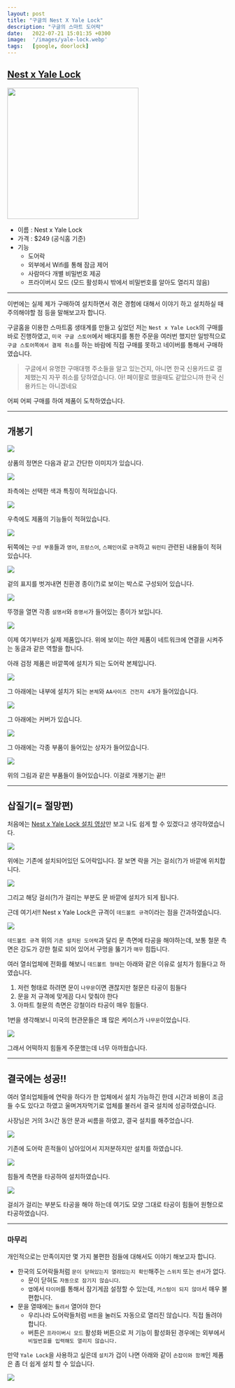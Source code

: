```yaml
---
layout: post
title: "구글의 Nest X Yale Lock"
description: "구글의 스마트 도어락"
date:   2022-07-21 15:01:35 +0300
image:  '/images/yale-lock.webp'
tags:   [google, doorlock]
---
```



## [Nest x Yale Lock](https://store.google.com/us/product/nest_x_yale_lock?hl=en-US)

<img src="https://m.media-amazon.com/images/I/71Jg-ABCbXL._AC_SL1500_.jpg" width="300">

- 이름 : Nest x Yale Lock
- 가격 : $249 (공식홈 기준)
- 기능
    - 도어락
    - 외부에서 Wifi를 통해 잠금 제어
    - 사람마다 개별 비밀번호 제공
    - 프라이버시 모드 (모드 활성화시 밖에서 비밀번호를 알아도 열리지 않음)

---

이번에는 실제 제가 구매하여 설치하면서 겪은 경험에 대해서 이야기 하고 설치하실 때 주의해야할 점 등을 말해보고자 합니다.

구글홈을 이용한 스마트홈 생태계를 만들고 싶었던 저는 `Nest x Yale Lock`의 구매를 바로 진행하였고, `미국 구글 스토어`에서 배대지를 통한 주문을 여러번 했지만 일방적으로 `구글 스토어쪽에서 결제 취소`를 하는 바람에 직접 구매를 못하고 네이버를 통해서 구매하였습니다.

>구글에서 유명한 구매대행 주소들을 알고 있는건지, 아니면 한국 신용카드로 결제했는지 자꾸 취소를 당하였습니다. 아! 페이팔로 했을때도 같았으니까 한국 신용카드는 아니겠네요

어찌 어찌 구매를 하여 제품이 도착하였습니다.

---

## 개봉기

![](https://miro.medium.com/max/6048/1*sdwYpO8mM9zTNJmZ8vN42A.jpeg)

상품의 정면은 다음과 같고 간단한 이미지가 있습니다.

![](https://miro.medium.com/max/6048/1*R7S9mzqXVMo2216ub3x-uQ.jpeg)

좌측에는 선택한 색과 특징이 적혀있습니다.

![](https://miro.medium.com/max/6048/1*u5Mq-Xy1EJH_XVsagQ2_qw.jpeg)

우측에도 제품의 기능들이 적혀있습니다.

![](https://miro.medium.com/max/6048/1*j-xQVgk0WiHzuLmWjCxNMw.jpeg)

뒤쪽에는 `구성 부품`들과 `영어`, `프랑스어`, `스페인어`로 `규격`하고 `워런티` 관련된 내용들이 적혀 있습니다.


![](https://miro.medium.com/max/6048/1*RxKkqWsbj0I93Z1f66w_QA.jpeg)

겉의 표지를 벗겨내면 친환경 종이(?)로 보이는 박스로 구성되어 있습니다.

![](https://miro.medium.com/max/6048/1*6y-c4g_1uvO8EctIUUr_vA.jpeg)

뚜껑을 열면 각종 `설명서`와 `증명서`가 들어있는 종이가 보입니다.

![](https://miro.medium.com/max/6048/1*vSuCc7QpqpM-9pbI-gjZ7A.jpeg)

이제 여기부터가 실제 제품입니다. 위에 보이는 하얀 제품이 네트워크에 연결을 시켜주는 동글과 같은 역할을 합니다.

아래 검정 제품은 바깥쪽에 설치가 되는 도어락 본체입니다.

![](https://miro.medium.com/max/6048/1*L4JbUxh_Ziz3RrIPaotfmw.jpeg)

그 아래에는 내부에 설치가 되는 `본체`와 `AA사이즈 건전지 4개`가 들어있습니다.

![](https://miro.medium.com/max/6048/1*qVWOyDcgoZU3nzz8t4MoRg.jpeg)

그 아래에는 커버가 있습니다.

![](https://miro.medium.com/max/6048/1*3TTN-uKrmommOa-G_LUgBA.jpeg)

그 아래에는 각종 부품이 들어있는 상자가 들어있습니다.

![](https://miro.medium.com/max/6048/1*RKSYD3CfdQPk7ws8wqdRxA.jpeg)

위의 그림과 같은 부품들이 들어있습니다. 이걸로 개봉기는 끝!!

---

## 삽질기(= 절망편)

처음에는 [Nest x Yale Lock 설치 영상](https://youtu.be/_klxbeZ2SLc)만 보고 나도 쉽게 할 수 있겠다고 생각하였습니다.


![](https://miro.medium.com/max/6048/1*DUZ5u_939_1mImzjqrm5CA.jpeg)

위에는 기존에 설치되어있던 도어락입니다. 잘 보면 락을 거는 걸쇠(?)가 바깥에 위치합니다.

![](https://miro.medium.com/max/6048/1*ArcUTVW48Fy4jrnUJGk4tA.jpeg)

그리고 해당 걸쇠(?)가 걸리는 부분도 문 바깥에 설치가 되게 됩니다.

근데 여기서!! Nest x Yale Lock은 규격이 `데드볼트 규격`이라는 점을 간과하였습니다.

![](https://i5.walmartimages.com/asr/42e17692-5cd1-4e86-bf99-2364a29db303_1.55b97aa9f68caf7b300a3d82e3350b2f.jpeg?odnHeight=612&odnWidth=612&odnBg=FFFFFF)

`데드볼트 규격` 위의 `기존 설치된 도어락`과 달리 문 측면에 타공을 해야하는데, 보통 철문 측면은 강도가 강한 철로 되어 있어서 구멍을 뚫기가 `매우` 힘듭니다.

여러 열쇠업체에 전화를 해보니 `데드볼트 형태`는 아래와 같은 이유로 설치가 힘들다고 하였습니다.

1. 저런 형태로 하려면 문이 `나무문`이면 괜찮지만 철문은 타공이 힘들다
2. 문을 저 규격에 맞게끔 다시 맞춰야 한다
3. 아파트 철문의 측면은 강철이라 타공이 매우 힘들다.


1번을 생각해보니 미국의 현관문들은 꽤 많은 케이스가 `나무문`이었습니다.

![](https://st.hzcdn.com/simgs/pictures/exteriors/fiberglass-and-steel-doors-us-door-and-more-inc-img~ffc1c59a004f54e0_4-8381-1-35bf21d.jpg)

그래서 어떡하지 힘들게 주문했는데 너무 아까웠습니다.

---

## 결국에는 성공!!

여러 열쇠업체들에 연락을 하다가 한 업체에서 설치 가능하긴 한데 시간과 비용이 조금 들 수도 있다고 하였고 울며겨자먹기로 업체를 불러서 결국 설치에 성공하였습니다.

사장님은 거의 3시간 동안 문과 씨름을 하였고, 결국 설치를 해주었습니다.

![](https://miro.medium.com/max/6048/1*xSWCQv8TAYU5I9XNLYELew.jpeg)

기존에 도어락 흔적들이 남아있어서 지저분하지만 설치를 하였습니다.

![](https://miro.medium.com/max/6048/1*1UJRofq6l1iDCY4HsPGYIQ.jpeg)

힘들게 측면을 타공하여 설치하였습니다.

![](https://miro.medium.com/max/1400/1*SoCN36eCfPLi2VE8thUQzg.jpeg)

걸쇠가 걸리는 부분도 타공을 해야 하는데 여기도 모양 그대로 타공이 힘들어 원형으로 타공하였습니다.

---

### 마무리

개인적으로는 만족이지만 몇 가지 불편한 점들에 대해서도 이야기 해보고자 합니다.

- 한국의 도어락들처럼 `문이 닫혀있는지 열려있는지 확인`해주는 `스위치` 또는 `센서`가 없다.
    - 문이 닫혀도 `자동으로 잠기지 않습니다`.
    - `앱`에서 `타이머`를 통해서 잠기게끔 설정할 수 있는데, `커스텀이 되지 않아`서 매우 불편합니다.
- 문을 열때에는 `돌려서` 열어야 한다
    - 우리나라 도어락들처럼 `버튼`을 눌러도 자동으로 열리진 않습니다. 직접 돌려야 합니다.
    - 버튼은 `프라이버시 모드` 활성화 버튼으로 저 기능이 활성화된 경우에는 외부에서 `비밀번호를 입력해도 열리지 않습니다.`


만약 `Yale Lock`을 사용하고 싶은데 `설치`가 겁이 나면 아래와 같이 `손잡이와 함께`인 제품은 좀 더 쉽게 설치 할 수 있습니다.

![](https://cdn.shopify.com/s/files/1/0097/2433/0084/files/ProductSelector-Block.jpg?v=1612780776)